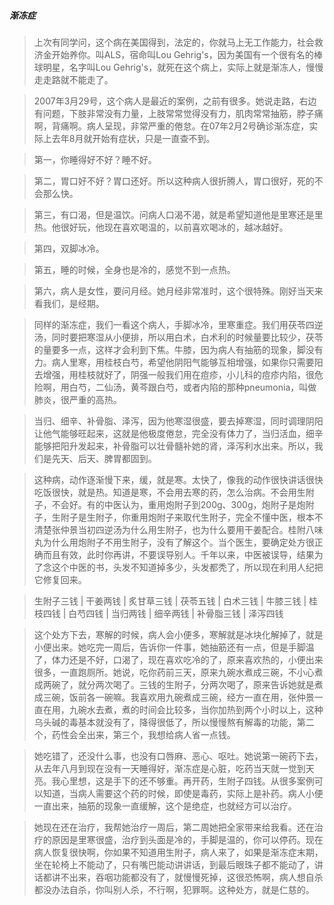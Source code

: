 ##### 渐冻症

> 上次有同学问，这个病在美国得到，法定的，你就马上无工作能力，社会救济金开始养你。叫ALS，宿命叫Lou Gehrig's，因为美国有一个很有名的棒球明星，名字叫Lou Gehrig's，就死在这个病上，实际上就是渐冻人，慢慢走走路就不能走了。

> 2007年3月29号，这个病人是最近的案例，之前有很多。她说走路，右边有问题，下肢非常没有力量，上肢常常觉得没有力，肌肉常常抽筋，脖子痛啊，背痛啊。病人呈现，非常严重的倦怠。在07年2月2号确诊渐冻症，实际上去年8月就开始有症状，只是一直查不到。

> 第一，你睡得好不好？睡不好。

> 第二，胃口好不好？胃口还好。所以这种病人很折腾人，胃口很好，死的不会那么快。

> 第三，有口渴，但是温饮。问病人口渴不渴，就是希望知道他是里寒还是里热。他很好玩，他现在喜欢喝温的，以前喜欢喝冰的，越冰越好。

> 第四，双脚冰冷。

> 第五，睡的时候，全身也是冷的，感觉不到一点热。

> 第六，病人是女性，要问月经。她月经非常准时，这个很特殊。刚好当天来看我们，是经期。

> 同样的渐冻症，我们一看这个病人，手脚冰冷，里寒重症。我们用茯苓四逆汤，同时要把寒湿从小便排，所以用白术，白术利的时候量要比较少，茯苓的量要多一点，这样才会利到下焦。牛膝，因为病人有抽筋的现象，脚没有力。病人里寒，用桂枝白芍，希望他阴阳气能够互相增强，如果你只需要阳去增强，用桂枝就好了，阴强一般我们用在痘疹，小儿科的痘疹内陷，很危险啊，用白芍，二仙汤，黄芩跟白芍，或者内陷的那种pneumonia，叫做肺炎，很严重的高热。

> 当归、细辛、补骨脂、泽泻，因为他寒湿很盛，要去掉寒湿，同时调理阴阳让他气能够旺起来，这就是他极度倦怠，完全没有体力了，当归活血，细辛能够把阳升发起来，补骨脂可以壮骨髓补她的肾，泽泻利水出来。所以，我们是先天、后天、脾胃都固到。

> 这种病，动作逐渐慢下来，缓，就是寒。太快了，像我的动作很快讲话很快吃饭很快，就是热。知道是寒，不会用去寒的药，怎么治病。不会用生附子，不会好。有的中医认为，重用炮附子到200g、300g，炮附子是炮附子，生附子是生附子，你重用炮附子来取代生附子，完全不懂中医，根本不清楚张仲景当初四逆汤为什么用生附子，也为什么要用干姜配合。桂附八味丸为什么用炮附子不用生附子，没有了解这个。当个医生，要确定处方很正确而且有效，此时你再讲，不要误导别人。千年以来，中医被误导，结果为了念这个中医的书，头发不知道掉多少，头发都秃了，所以现在利用人纪把它修复回来。

> 生附子三钱 | 干姜两钱 | 炙甘草三钱 | 茯苓五钱 | 白术三钱 | 牛膝三钱 | 桂枝四钱 | 白芍四钱 | 当归两钱 | 细辛两钱 | 补骨脂三钱 | 泽泻四钱

> 这个处方下去，寒解的时候，病人会小便多，寒解就是冰块化解掉了，就是小便出来。她吃完一周后，告诉你一件事，她抽筋还有一点，但是手脚温了，体力还是不好，口渴了，现在喜欢吃冷的了，原来喜欢热的，小便出来很多，一直跑厕所。她说，吃你药前三天，原来九碗水煮成三碗，不小心煮成两碗了，就分两次喝了。三钱的生附子，分两次喝了，原来告诉她就是煮成三碗，饭前各一碗嘛。我喜欢用九碗煮成三碗，经方一直在用，张仲景一直在用，九碗水去煮，煮的时间会比较多，当你加热到两个小时以上，这种乌头碱的毒基本就没有了，降得很低了，所以慢慢熬有解毒的功能，第二个，药性会全出来，第三个，我想给病人省一点钱。

> 她吃错了，还没什么事，也没有口唇麻、恶心、呕吐。她说第一碗药下去，从去年八月到现在没有一天睡得好，渐冻症是心脏，吃药当天就一觉到天亮。我心里想，这是手下的还不够重。再开药，生附子四钱。从很多案例可以知道，当病人需要这个药的时候，即使是毒药，实际上是补药。病人小便一直出来，抽筋的现象一直缓解，这个是绝症，也就经方可以治疗。

> 她现在还在治疗，我帮她治疗一周后，第二周她把全家带来给我看。还在治疗的原因是里寒很盛，治疗到头面是冷的，手脚是温的，你可以停药。现在病人恢复很快啊，你如果不知道用生附子，病人来了，如果是渐冻症末期，坐在轮椅上不能动了，只有嘴巴能动讲讲话，到最后眼珠子都不能动了，讲话都讲不出来，吞咽功能都没有了，就慢慢死掉，这很恐怖啊，病人想自杀都没办法自杀，你叫别人杀，不行啊，犯罪啊。这种处方，就是仁慈的。
